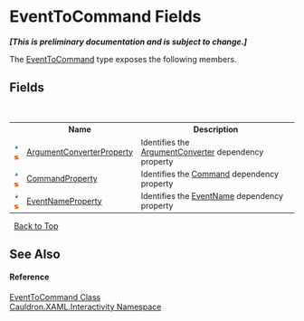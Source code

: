 # EventToCommand Fields
 _**\[This is preliminary documentation and is subject to change.\]**_

The <a href="T_Cauldron_XAML_Interactivity_EventToCommand">EventToCommand</a> type exposes the following members.


## Fields
&nbsp;<table><tr><th></th><th>Name</th><th>Description</th></tr><tr><td>![Public field](media/pubfield.gif "Public field")![Static member](media/static.gif "Static member")</td><td><a href="F_Cauldron_XAML_Interactivity_EventToCommand_ArgumentConverterProperty">ArgumentConverterProperty</a></td><td>
Identifies the <a href="P_Cauldron_XAML_Interactivity_EventToCommand_ArgumentConverter">ArgumentConverter</a>&nbsp;dependency property</td></tr><tr><td>![Public field](media/pubfield.gif "Public field")![Static member](media/static.gif "Static member")</td><td><a href="F_Cauldron_XAML_Interactivity_EventToCommand_CommandProperty">CommandProperty</a></td><td>
Identifies the <a href="P_Cauldron_XAML_Interactivity_EventToCommand_Command">Command</a>&nbsp;dependency property</td></tr><tr><td>![Public field](media/pubfield.gif "Public field")![Static member](media/static.gif "Static member")</td><td><a href="F_Cauldron_XAML_Interactivity_EventToCommand_EventNameProperty">EventNameProperty</a></td><td>
Identifies the <a href="P_Cauldron_XAML_Interactivity_EventToCommand_EventName">EventName</a>&nbsp;dependency property</td></tr></table>&nbsp;
<a href="#eventtocommand-fields">Back to Top</a>

## See Also


#### Reference
<a href="T_Cauldron_XAML_Interactivity_EventToCommand">EventToCommand Class</a><br /><a href="N_Cauldron_XAML_Interactivity">Cauldron.XAML.Interactivity Namespace</a><br />